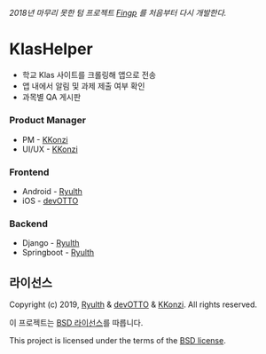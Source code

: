 ###### 2018년 마무리 못한 텀 프로젝트 [Fingp](https://github.com/fingp) 를 처음부터 다시 개발한다.

# KlasHelper

* 학교 Klas 사이트를 크롤링해 앱으로 전송
* 앱 내에서 알림 및 과제 제출 여부 확인
* 과목별 QA 게시판 

### Product Manager

* PM - [KKonzi](https://github.com/KKonzi)
* UI/UX - [KKonzi](https://github.com/KKonzi)

### Frontend

* Android - [Ryulth](https://github.com/Ryulth)
* iOS - [devOTTO](https://github.com/devOTTO)

### Backend

* Django - [Ryulth](https://github.com/Ryulth)
* Springboot - [Ryulth](https://github.com/Ryulth)



## 라이선스

Copyright (c) 2019, [Ryulth](https://github.com/Ryulth) & [devOTTO](https://github.com/devOTTO) & [KKonzi](https://github.com/KKonzi). All rights reserved.

이 프로젝트는 [BSD 라이선스](https://github.com/Ryulth/KlasHelper/blob/master/LICENSE)를 따릅니다.

This project is licensed under the terms of the [BSD license](https://github.com/Ryulth/KlasHelper/blob/master/LICENSE).
